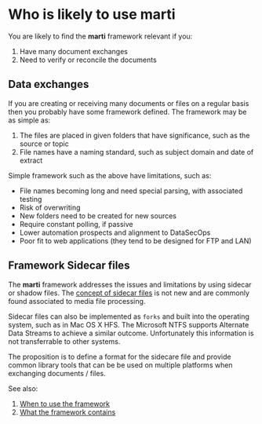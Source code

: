 # Who is likely to use marti

You are likely to find the **marti** framework relevant if you:

1. Have many document exchanges
2. Need to verify or reconcile the documents

## Data exchanges

If you are creating or receiving many documents or files on a regular basis
then you probably have some framework defined.  The framework may be as simple as:

1. The files are placed in given folders that have significance, such as the source or topic
2. File names have a naming standard, such as subject domain and date of extract

Simple framework such as the above have limitations, such as:

* File names becoming long and need special parsing, with associated testing
* Risk of overwriting 
* New folders need to be created for new sources
* Require constant polling, if passive
* Lower automation prospects and alignment to DataSecOps
* Poor fit to web applications (they tend to be designed for FTP and LAN)

## Framework Sidecar files

The **marti** framework addresses the issues and limitations by using sidecar
or shadow files. The [concept of sidecar files](https://en.wikipedia.org/wiki/Sidecar_file) is 
not new and are commonly found associated to media file processing.

Sidecar files can also be implemented as ``forks`` and built into the operating system, such as 
in Mac OS X HFS.  The Microsoft NTFS supports Alternate Data Streams to achieve a similar outcome.
Unfortunately this information is not transferrable to other systems. 

The proposition is to define a format for the sidecare file and provide common library tools that
can be be used on multiple platforms when exchanging documents / files.

See also:
1. [When to use the framework](when.md)
2. [What the framework contains](what.md)
